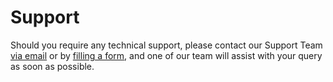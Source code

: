 # Support

Should you require any technical support, please contact our Support Team [via email](https://github.com/G1ANT-Robot/G1ANT.Manual/blob/develop/getting-started/mailto:support@g1ant.com) or by [filling a form](https://g1ant.fogbugz.com/default.asp?pg=pgPublicEdit), and one of our team will assist with your query as soon as possible.

